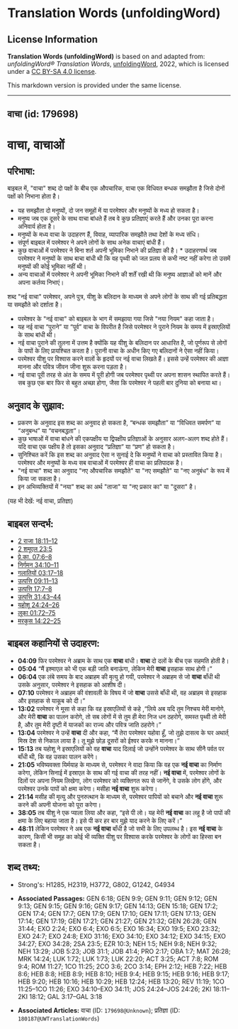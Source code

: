 # Translation Words (unfoldingWord)

## License Information

**Translation Words (unfoldingWord)** is based on and adapted from: _unfoldingWord® Translation Words_, [unfoldingWord](https://unfoldingword.org/utw), 2022, which is licensed under a [CC BY-SA 4.0 license](https://creativecommons.org/licenses/by-sa/4.0/legalcode.en).

This markdown version is provided under the same license.



--------------------------------

## वाचा (id: 179698)

वाचा, वाचाओं
============

परिभाषा:
--------

बाइबल में, "वाचा" शब्द दो पक्षों के बीच एक औपचारिक, वाचा एक विधिवत बन्धक समझौता है जिसे दोनों पक्षों को निभाना होता है।

* यह समझौता दो मनुष्यों, दो जन समूहों में या परमेश्वर और मनुष्यों के मध्य हो सकता है।
* मनुष्य जब एक दूसरे के साथ वाचा बांधते हैं तब वे कुछ प्रतिज्ञाएं करते हैं और उनका पूरा करना अनिवार्य होता है।
* मनुष्यों के मध्य वाचा के उदाहरण हैं, विवाह, व्यापारिक समझौते तथा देशों के मध्य संधि।
* संपूर्ण बाइबल में परमेश्वर ने अपने लोगों के साथ अनेक वाचाएं बांधी हैं।
* कुछ वाचाओं में परमेश्वर ने बिना शर्त अपनी भूमिका निभाने की प्रतिज्ञा की है। \* उदाहरणार्थ जब परमेश्वर ने मनुष्यों के साथ बाचा बांधी थी कि वह पृथ्वी को जल प्रलय से कभी नष्ट नहीं करेगा तो उसमें मनुष्यों की कोई भूमिका नहीं थी।
* अन्य वाचाओं में परमेश्वर ने अपनी भूमिका निभाने की शर्तें रखी थी कि मनुष्य आज्ञाओं को मानें और अपना कर्तव्य निभाएं।

शब्द "नई वाचा" परमेश्वर, अपने पुत्र, यीशु के बलिदान के माध्यम से अपने लोगों के साथ की गई प्रतिबद्धता या समझौते को दर्शाता है।

* परमेश्वर के "नई वाचा" को बाइबल के भाग में समझाया गया जिसे "नया नियम" कहा जाता है।
* यह नई वाचा “पुराने” या “पूर्व” वाचा के विपरीत है जिसे परमेश्वर ने पुराने नियम के समय में इस्राएलियों के साथ बांधी थी।
* नई वाचा पुराने की तुलना में उत्तम है क्योंकि यह यीशु के बलिदान पर आधारित है, जो पूर्णरूप से लोगों के पापों के लिए प्रायश्चित करता है। पुरानी वाचा के अधीन किए गए बलिदानों ने ऐसा नहीं किया।
* परमेश्वर यीशु पर विश्वास करने वालों के हृदयों पर नई वाचा लिखते हैं। इससे उन्हें परमेश्वर की आज्ञा मानना और पवित्र जीवन जीना शुरू करना पड़ता है।
* नई वाचा पूरी तरह से अंत के समय में पूरी होगी जब परमेश्वर पृथ्वी पर अपना शासन स्थापित करते हैं। सब कुछ एक बार फिर से बहुत अच्छा होगा, जैसा कि परमेश्वर ने पहली बार दुनिया को बनाया था।

अनुवाद के सुझाव:
----------------

* प्रकरण के अनुवाद इस शब्द का अनुवाद हो सकता है, “बन्धक समझौता” या “विधिवत समर्पण” या “अनुबन्ध” या “वचनबद्धता”।
* कुछ भाषाओं में वाचा बांधने की एकपक्षीय या द्विपक्षीय प्रतिज्ञाओं के अनुसार अलग\-अलग शब्द होते हैं। यदि वाचा एक पक्षीय है तो इसका अनुवाद “प्रतिज्ञा” या “प्रण” हो सकता है।
* सुनिश्चित करें कि इस शब्द का अनुवाद ऐसा न सुनाई दे कि मनुष्यों ने वाचा को प्रस्तावित किया है। परमेश्वर और मनुष्यों के मध्य सब वाचाओं में परमेश्वर ही वाचा का प्रतिपादक है।
* "नई वाचा" शब्द का अनुवाद "नए औपचारिक समझौते" या "नए समझौते" या "नए अनुबंध" के रूप में किया जा सकता है।
* इन अभिव्यक्तियों में "नया" शब्द का अर्थ "ताजा" या "नए प्रकार का" या "दूसरा" है।

(यह भी देखें: नई वाचा, प्रतिज्ञा)

बाइबल सन्दर्भ:
--------------

* [2 राजा 18:11–12](https://ref.ly/2Kgs0:0)
* [2 शमूएल 23:5](https://ref.ly/2Sam0:0)
* [प्रे.का. 07:6–8](https://ref.ly/Acts7:6-Acts7:8)
* [निर्गमन 34:10–11](https://ref.ly/Exod34:10-Exod34:11)
* [गलातियों 03:17–18](https://ref.ly/Gal3:17-Gal3:18)
* [उत्पत्ति 09:11–13](https://ref.ly/Gen9:11-Gen9:13)
* [उत्पत्ति 17:7–8](https://ref.ly/Gen17:7-Gen17:8)
* [उत्पत्ति 31:43–44](https://ref.ly/Gen31:43-Gen31:44)
* [यहोशू 24:24–26](https://ref.ly/Josh24:24-Josh24:26)
* [लूका 01:72–75](https://ref.ly/Luke1:72-Luke1:75)
* [मरकुस 14:22–25](https://ref.ly/Mark14:22-Mark14:25)

बाइबल कहानियों से उदाहरण:
-------------------------

* **04:09** फिर परमेश्वर ने अब्राम के साथ एक **वाचा** बांधी। **वाचा** दो दलों के बीच एक सहमति होती है।
* **05:04** “मैं इश्माएल को भी एक बड़ी जाति बनाऊंगा, लेकिन मेरी **वाचा** इसहाक साथ होगी।”
* **06:04** एक लंबे समय के बाद अब्राहम की मृत्यु हो गयी, परमेश्वर ने अब्राहम से जो **वाचा** बाँधी थी उसके अनुसार, परमेश्वर ने इसहाक को आशीष दी।
* **07:10** परमेश्वर ने अब्राहम की वंशावली के विषय में जो **वाचा** उससे बाँधी थी, वह अब्राहम से इसहाक और इसहाक से याकूब को दी।”
* **13:02** परमेश्वर ने मूसा से कहा कि वह इस्राएलियों से कहे ,“लिये अब यदि तुम निश्चय मेरी मानोगे, और मेरी **वाचा** का पालन करोगे, तो सब लोगों में से तुम ही मेरा निज धन ठहरोगे, समस्त पृथ्वी तो मेरी है, और तुम मेरी दृष्टी में याजकों का राज्य और पवित्र जाति ठहरोगे।”
* **13:04** परमेश्वर ने उन्हें **वाचा** दी और कहा, “मैं तेरा परमेश्वर यहोवा हूँ, जो तुझे दासत्व के घर अथार्त् मिस्र देश से निकाल लाया है। तू मुझे छोड़ दूसरों को ईश्वर करके न मानना।”
* **15:13** तब यहोशू ने इस्राएलियों को वह **वाचा** याद दिलाई जो उन्होंने परमेश्वर के साथ सीनै पर्वत पर बाँधी थी, कि वह उसका पालन करेंगे।
* **21:05** भविष्यवक्ता यिर्मयाह के माध्यम से, परमेश्वर ने वादा किया कि वह एक **नई वाचा** का निर्माण करेगा, लेकिन सिनाई में इस्राएल के साथ की गई वाचा की तरह नहीं। **नई वाचा** में, परमेश्वर लोगों के दिलों पर अपना नियम लिखेगा, लोग परमेश्वर को व्यक्तिगत रूप से जानेंगे, वे उसके लोग होंगे, और परमेश्वर उनके पापों को क्षमा करेगा। मसीहा **नई वाचा** शुरू करेगा।
* **21:14** मसीह की मृत्यु और पुनरुत्थान के माध्यम से, परमेश्वर पापियों को बचाने और **नई वाचा** शुरू करने की अपनी योजना को पूरा करेगा।
* **38:05** तब यीशु ने एक प्याला लिया और कहा, “इसे पी लो। यह मेरी **नई वाचा** का लहू है जो पापों की क्षमा के लिए बहाया जाता है। इसे पी कर हर बार मुझे याद करने के लिए करें।”
* **48:11** लेकिन परमेश्वर ने अब एक **नई वाचा** बाँधी है जो सभी के लिए उपलब्ध है। इस **नई वाचा** के कारण, किसी भी समूह का कोई भी व्यक्ति यीशु पर विश्वास करके परमेश्वर के लोगों का हिस्सा बन सकता है।

शब्द तथ्य:
----------

* Strong's: H1285, H2319, H3772, G802, G1242, G4934

* **Associated Passages:** GEN 6:18; GEN 9:9; GEN 9:11; GEN 9:12; GEN 9:13; GEN 9:15; GEN 9:16; GEN 9:17; GEN 14:13; GEN 15:18; GEN 17:2; GEN 17:4; GEN 17:7; GEN 17:9; GEN 17:10; GEN 17:11; GEN 17:13; GEN 17:14; GEN 17:19; GEN 17:21; GEN 21:27; GEN 21:32; GEN 26:28; GEN 31:44; EXO 2:24; EXO 6:4; EXO 6:5; EXO 16:34; EXO 19:5; EXO 23:32; EXO 24:7; EXO 24:8; EXO 31:16; EXO 34:10; EXO 34:12; EXO 34:15; EXO 34:27; EXO 34:28; 2SA 23:5; EZR 10:3; NEH 1:5; NEH 9:8; NEH 9:32; NEH 13:29; JOB 5:23; JOB 31:1; JOB 41:4; PRO 2:17; OBA 1:7; MAT 26:28; MRK 14:24; LUK 1:72; LUK 1:73; LUK 22:20; ACT 3:25; ACT 7:8; ROM 9:4; ROM 11:27; 1CO 11:25; 2CO 3:6; 2CO 3:14; EPH 2:12; HEB 7:22; HEB 8:6; HEB 8:8; HEB 8:9; HEB 8:10; HEB 9:4; HEB 9:15; HEB 9:16; HEB 9:17; HEB 9:20; HEB 10:16; HEB 10:29; HEB 12:24; HEB 13:20; REV 11:19; 1CO 11:25–1CO 11:26; EXO 34:10–EXO 34:11; JOS 24:24–JOS 24:26; 2KI 18:11–2KI 18:12; GAL 3:17–GAL 3:18
* **Associated Articles:** वाचा (ID: `179698@Unknown`); प्रतिज्ञा (ID: `180187@UWTranslationWords`)

